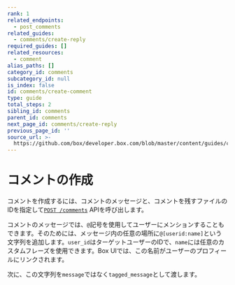 ```yaml
---
rank: 1
related_endpoints:
  - post_comments
related_guides:
  - comments/create-reply
required_guides: []
related_resources:
  - comment
alias_paths: []
category_id: comments
subcategory_id: null
is_index: false
id: comments/create-comment
type: guide
total_steps: 2
sibling_id: comments
parent_id: comments
next_page_id: comments/create-reply
previous_page_id: ''
source_url: >-
  https://github.com/box/developer.box.com/blob/master/content/guides/comments/create-comment.md
---
```

# コメントの作成

コメントを作成するには、コメントのメッセージと、コメントを残すファイルのIDを指定して[`POST /comments`][post_comments] APIを呼び出します。

<Samples id="post_comments">

</Samples>

コメントのメッセージでは、`@`記号を使用してユーザーにメンションすることもできます。そのためには、メッセージ内の任意の場所に`@[userid:name]`という文字列を追加します。`user_id`はターゲットユーザーのIDで、`name`には任意のカスタムフレーズを使用できます。Box UIでは、この名前がユーザーのプロフィールにリンクされます。

次に、この文字列を`message`ではなく`tagged_message`として渡します。

<Samples id="post_comments" variant="tag_user">

</Samples>

[post_comments]: e://post_comments
